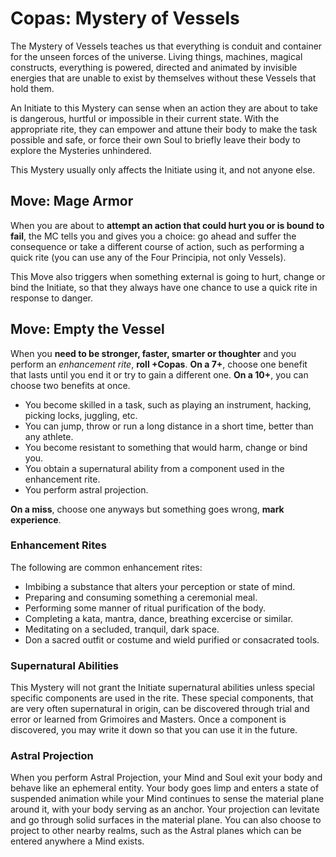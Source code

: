 # Copas: Mystery of Vessels

The Mystery of Vessels teaches us that everything is conduit and container for the unseen forces of the universe. 
Living things, machines, magical constructs, everything is powered, directed and animated by invisible energies that are unable to exist by themselves without these Vessels that hold them.

An Initiate to this Mystery can sense when an action they are about to take is dangerous, hurtful or impossible in their current state. With the appropriate rite, they can empower and attune their body to make the task possible and safe, or force their own Soul to briefly leave their body to explore the Mysteries unhindered.

This Mystery usually only affects the Initiate using it, and not anyone else. 


## Move: Mage Armor

When you are about to __attempt an action that could hurt you or is bound to fail__, the MC tells you and gives you a choice: go ahead and suffer the consequence or take a different course of action, such as performing a quick rite (you can use any of the Four Principia, not only Vessels). 

This Move also triggers when something external is going to hurt, change or bind the Initiate, so that they always have one chance to use a quick rite in response to danger. 


## Move: Empty the Vessel

When you __need to be stronger, faster, smarter or thoughter__ and you perform an _enhancement rite_, __roll +Copas__.
__On a 7+__, choose one benefit that lasts until you end it or try to gain a different one.
__On a 10+__, you can choose two benefits at once. 

* You become skilled in a task, such as playing an instrument, hacking, picking locks, juggling, etc.
* You can jump, throw or run a long distance in a short time, better than any athlete.
* You become resistant to something that would harm, change or bind you.
* You obtain a supernatural ability from a component used in the enhancement rite.
* You perform astral projection.

__On a miss__, choose one anyways but something goes wrong, __mark experience__.

### Enhancement Rites

The following are common enhancement rites:

* Imbibing a substance that alters your perception or state of mind.
* Preparing and consuming something a ceremonial meal. 
* Performing some manner of ritual purification of the body.
* Completing a kata, mantra, dance, breathing excercise or similar.
* Meditating on a secluded, tranquil, dark space.
* Don a sacred outfit or costume and wield purified or consacrated tools.


### Supernatural Abilities

This Mystery will not grant the Initiate supernatural abilities unless special specific components are used in the rite. 
These special components, that are very often supernatural in origin, can be discovered through trial and error or learned from Grimoires and Masters. 
Once a component is discovered, you may write it down so that you can use it in the future.

### Astral Projection

When you perform Astral Projection, your Mind and Soul exit your body and behave like an ephemeral entity. 
Your body goes limp and enters a state of suspended animation while your Mind continues to sense the material plane around it, with your body serving as an anchor.
Your projection can levitate and go through solid surfaces in the material plane.
You can also choose to project to other nearby realms, such as the Astral planes which can be entered anywhere a Mind exists. 


